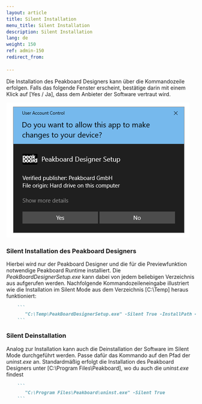 ```yaml
---
layout: article
title: Silent Installation
menu_title: Silent Installation
description: Silent Installation
lang: de
weight: 150
ref: admin-150
redirect_from:

---
```


Die Installation des Peakboard Designers kann über die Kommandozeile erfolgen.
Falls das folgende Fenster erscheint, bestätige darin mit einem Klick auf [Yes / Ja], dass dem Anbieter der Software vertraut wird.

![Windows User Account Control Fenster](/assets/images/admin/install-silent/usercontrol.png)

### Silent Installation des Peakboard Designers

Hierbei wird nur der Peakboard Designer und die für die Previewfunktion notwendige Peakboard Runtime installiert.
Die *PeakBoardDesignerSetup.exe* kann dabei von jedem beliebigen Verzeichnis aus aufgerufen werden.
Nachfolgende Kommandozeileneingabe illustriert wie die Installation im Silent Mode aus dem Verzeichnis [C:\Temp] heraus funktioniert:

````markdown
    ```
       "C:\Temp\PeakBoardDesignerSetup.exe" -Silent True -InstallPath <installation path>
    ```
````

### Silent Deinstallation

Analog zur Installation kann auch die Deinstallation der Software im Silent Mode durchgeführt werden.
Passe dafür das Kommando auf den Pfad der *uninst.exe* an.
Standardmäßig erfolgt die Installation des Peakboard Designers unter [C:\Program Files\Peakboard], wo du auch die *uninst.exe* findest

````markdown
    ```
       "C:\Program Files\Peakboard\uninst.exe" -Silent True
    ```
````
